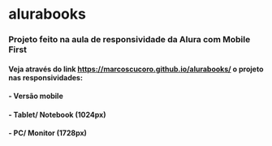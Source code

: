 # alurabooks

### Projeto feito na aula de responsividade da Alura com Mobile First

#### Veja através do link https://marcoscucoro.github.io/alurabooks/ o projeto nas responsividades: 
#### - Versão mobile
#### - Tablet/ Notebook (1024px)
#### - PC/ Monitor (1728px)
